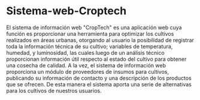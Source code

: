 # Sistema-web-Croptech

El sistema de información web "CropTech" es una aplicación web cuya función es proporcionar una herramienta para optimizar los cultivos realizados en áreas urbanas, otorgando al usuario la posibilidad de registrar toda la información técnica de su cultivo; variables de temperatura, humedad, y luminosidad, las cuales luego de un análisis técnico proporcionan información útil respecto al estado del cultivo para obtener una cosecha de calidad. A la vez, el sistema de información web proporciona un módulo de proveedores de insumos para cultivos, publicando su información de contacto y una descripción de los productos que se ofrecen. De esta manera el sistema aporta una serie de alternativas para los cultivos de nuestros usuarios.